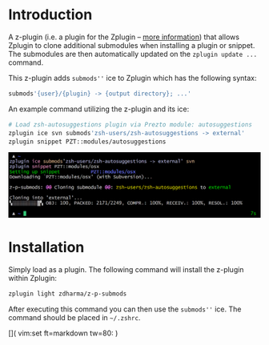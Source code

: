 # Introduction

A z-plugin (i.e. a plugin for the Zplugin – [more information](../Z-PLUGINS/))
that allows Zplugin to clone additional submodules when installing a plugin or
snippet. The submodules are then automatically updated on the `zplugin update
...`
command.

This z-plugin adds `submods''` ice to Zplugin which has the following syntax:

```zsh
submods'{user}/{plugin} -> {output directory}; ...'
```

An example command utilizing the z-plugin and its ice:

```zsh
# Load zsh-autosuggestions plugin via Prezto module: autosuggestions
zplugin ice svn submods'zsh-users/zsh-autosuggestions -> external'
zplugin snippet PZT::modules/autosuggestions
```

![screenshot](img/z-p-submods.png)

# Installation

Simply load as a plugin. The following command will install the z-plugin within
Zplugin:

```zsh
zplugin light zdharma/z-p-submods
```

After executing this command you can then use the `submods''` ice. The command
should be placed in `~/.zshrc`.

[]( vim:set ft=markdown tw=80: )
